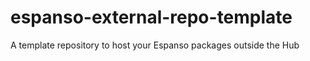 # espanso-external-repo-template
A template repository to host your Espanso packages outside the Hub
